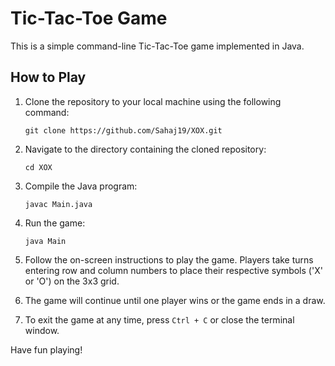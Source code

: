 # Tic-Tac-Toe Game

This is a simple command-line Tic-Tac-Toe game implemented in Java.

## How to Play

1. Clone the repository to your local machine using the following command:
    ```
    git clone https://github.com/Sahaj19/XOX.git
    ```

2. Navigate to the directory containing the cloned repository:
    ```
    cd XOX
    ```

3. Compile the Java program:
    ```
    javac Main.java
    ```

4. Run the game:
    ```
    java Main
    ```

5. Follow the on-screen instructions to play the game. Players take turns entering row and column numbers to place their respective symbols ('X' or 'O') on the 3x3 grid.

6. The game will continue until one player wins or the game ends in a draw.

7. To exit the game at any time, press `Ctrl + C` or close the terminal window.

Have fun playing!
